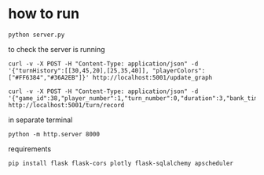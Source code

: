 # how to run

```
python server.py 
```

to check the server is running
```
curl -v -X POST -H "Content-Type: application/json" -d '{"turnHistory":[[30,45,20],[25,35,40]], "playerColors":["#FF6384","#36A2EB"]}' http://localhost:5001/update_graph

curl -v -X POST -H "Content-Type: application/json" -d '{"game_id":38,"player_number":1,"turn_number":0,"duration":3,"bank_time_used":52,"penalties":0,"adventure_cards":0}' http://localhost:5001/turn/record
```

in separate terminal
```
python -m http.server 8000
```


requirements

```
pip install flask flask-cors plotly flask-sqlalchemy apscheduler
```
